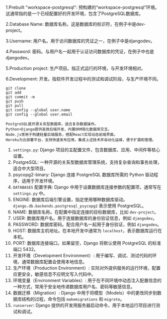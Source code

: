 <!-- 杨常佑  术语词汇表 -->
1.Prebuilt "workspace-postgresql": 预构建的“workspace-postgresql”环境。这通常指的是一个已经配置好的开发环境，包含了PostgreSQL数据库。

2.Database Name: 数据库名称。这是数据库的标识符，在例子中是dev-project。

3.Username: 用户名。用于访问数据库的凭证之一，在例子中是djangodev。

4.Password: 密码。与用户名一起用于认证访问数据库的凭证，在例子中也是djangodev。

5.Production project: 生产项目。指正式运行的环境，与开发环境相对。

6.Development: 开发。指软件开发过程中的测试和调试阶段，与生产环境不同。
<!--杨常佑   术词汇表  -->


<!--赵毅的项目术语表-->
    git clone
    git add  
    git commit -m 
    git push
    git pull
    git config --global user.name
    git config --global user.email 

    PostgreSQL是开源关系型数据库，适合复杂数据操作。
    Python+Django提供高效后端开发，内置ORM简化数据库交互。
    Node.js常用于构建轻量后端服务，搭配React实现动态前端界面。
    Heroku为云部署平台，支持快速发布应用，集成上述技术并自动化运维，便于扩展和管理。
<!--赵毅的项目术语表-->



<!-- 卢奕成 术语词汇表 -->
1. `settings.py`: Django 项目的主配置文件，包含数据库、应用、中间件等核心设置。
2. PostgreSQL: 一种开源的关系型数据库管理系统，支持复杂查询和事务处理，适合中大型项目。
3. psycopg2-binary: Django 连接 PostgreSQL 数据库所需的 Python 驱动程序，适用于开发环境。
4. `DATABASES` 配置字典: Django 中用于设置数据库连接参数的配置项，通常写在 `settings.py` 中。
5. ENGINE: 数据库后端引擎设置，指定使用哪种数据库驱动。`django.db.backends.postgresql_psycopg2` 表示使用 PostgreSQL。
6. NAME: 数据库名称。在配置中指定连接的目标数据库，比如 `dev-project`。
7. USER: 数据库用户名。用于连接数据库的身份验证信息，例如 `djangodev`。
8. PASSWORD: 数据库密码。配合用户名一起用于身份验证，例如 `djangodev`。
9. HOST: 数据库主机地址。在本地开发中通常为 `localhost`，表示数据库运行在本机。
10. PORT: 数据库连接端口。如果留空，Django 将默认使用 PostgreSQL 的标准端口 5432。
11. 开发环境（Development Environment）: 用于编写、调试、测试代码的环境，通常数据库配置会使用本地信息。
12. 生产环境（Production Environment）: 实际对外提供服务的运行环境，配置应更安全，敏感信息不应明文写入代码中。
13. 环境变量（Environment Variables）: 用于在不同环境中动态注入配置信息的一种方式，常用于安全地传递数据库用户名、密码等敏感信息。
14. 数据迁移（Migration）: Django 中用于将模型（Models）中的更改同步到数据库结构的过程，命令包括 `makemigrations` 和 `migrate`。
15. `runserver`: Django 提供的开发用服务器启动命令，用于本地运行项目进行测试和调试。
<!-- 卢奕成 术语词汇表 -->

